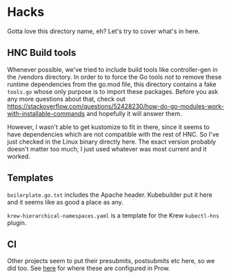 # Hacks

Gotta love this directory name, eh? Let's try to cover what's in here.

## HNC Build tools

Whenever possible, we've tried to include build tools like controller-gen in the
/vendors directory. In order to to force the Go tools _not_ to remove these
runtime dependencies from the go.mod file, this directory contains a fake
`tools.go` whose only purpose is to import these packages. Before you ask any
more questions about that, check out
https://stackoverflow.com/questions/52428230/how-do-go-modules-work-with-installable-commands
and hopefully it will answer them.

However, I wasn't able to get kustomize to fit in there, since it seems to have
dependencies which are not compatible with the rest of HNC. So I've just checked
in the Linux binary directly here. The exact version probably doesn't matter too
much; I just used whatever was most current and it worked.

## Templates

`boilerplate.go.txt` includes the Apache header. Kubebuilder put it here and it
seems like as good a place as any.

`krew-hierarchical-namespaces.yaml` is a template for the Krew `kubectl-hns`
plugin.

## CI

Other projects seem to put their presubmits, postsubmits etc here, so we did
too. See [here](../README.md#test-infrastructure) for where these are configured
in Prow.
